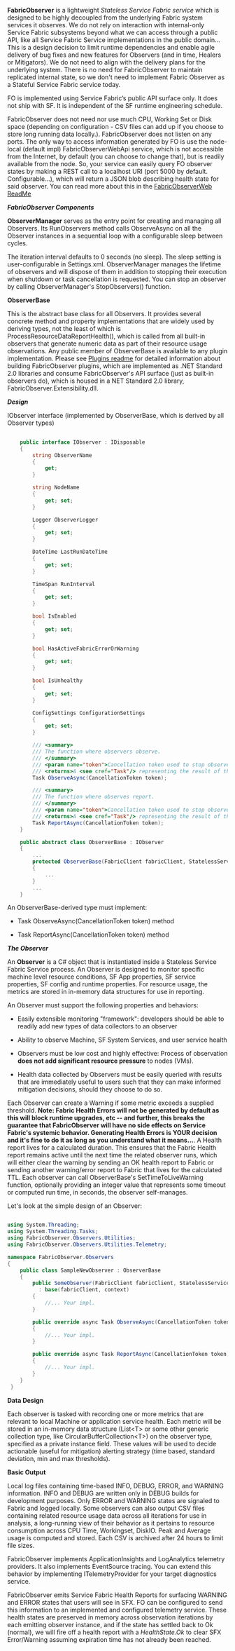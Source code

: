 
**FabricObserver** is a lightweight *Stateless Service Fabric service* which is designed to be highly decoupled from the underlying Fabric system services it observes. We do not rely on interaction with internal-only Service Fabric subsystems beyond what we can access through a public API, like all Service Fabric Service implementations in the public domain\... This is a design decision to limit runtime dependencies and enable agile delivery of bug fixes and new features for Observers (and in time, Healers or Mitigators). We do not need to align with the delivery plans for the underlying system. There is no need for FabricObserver to maintain replicated internal state, so we don't need to implement Fabric Observer as a Stateful Service Fabric service today. 

FO is implemented using Service Fabric’s public API surface only. It does not ship with SF. It is independent of the SF runtime engineering schedule.

FabricObserver does not need nor use much CPU, Working Set or Disk space (depending on configuration - CSV files can add up if you choose to store long running data locally.). FabricObserver does not listen on any ports. The only way to access information generated by FO is use the node-local (default impl) FabricObserverWebApi service, which is not accessible from the Internet, by default (you can choose to change that), but is readily available from the node. So, your service can easily query FO observer states by making a REST call to a localhost URI (port 5000 by default. Configurable...), which will return a JSON blob describing health state for said observer. You can read more about
this in the [FabricObserverWeb ReadMe](/FabricObserverWeb/ReadMe.md) 

***FabricObserver Components***  


**ObserverManager** serves as the entry point for creating and managing all Observers.
Its RunObservers method calls ObserveAsync on all the Observer instances in a
sequential loop with a configurable sleep between cycles.

The iteration interval defaults to 0 seconds (no sleep). The sleep setting is
user-configurable in Settings.xml. ObserverManager manages the lifetime of
observers and will dispose of them in addition to stopping their
execution when shutdown or task cancellation is requested. You can stop an observer
by calling ObserverManager's StopObservers() function.


**ObserverBase**  

This is the abstract base class for all Observers. It provides several concrete method and property implementations 
that are widely used by deriving types, not the least of which is ProcessResourceDataReportHealth(), which is called from all
built-in observers that generate numeric data as part of their resource usage observations. Any public member of ObserverBase is available
to any plugin implementation. Please see [Plugins readme](/Documentation/Plugins.md) for detailed information about building FabricObserver plugins,
which are implemented as .NET Standard 2.0 libraries and consume FabricObserver's API surface (just as built-in observers do), which is housed in a NET Standard 2.0 library, FabricObserver.Extensibility.dll.

***Design*** 

IObserver interface (implemented by ObserverBase, which is
derived by all Observer types)  
```C#
    
    public interface IObserver : IDisposable
    {
        string ObserverName
        {
            get;
        }

        string NodeName
        {
            get; set;
        }

        Logger ObserverLogger
        {
            get; set;
        }

        DateTime LastRunDateTime
        {
            get; set;
        }

        TimeSpan RunInterval
        {
            get; set;
        }

        bool IsEnabled
        {
            get; set;
        }

        bool HasActiveFabricErrorOrWarning
        {
            get; set;
        }

        bool IsUnhealthy
        {
            get; set;
        }

        ConfigSettings ConfigurationSettings
        {
            get; set;
        }

        /// <summary>
        /// The function where observers observe.
        /// </summary>
        /// <param name="token">Cancellation token used to stop observers.</param>
        /// <returns>A <see cref="Task"/> representing the result of the asynchronous operation.</returns>
        Task ObserveAsync(CancellationToken token);

        /// <summary>
        /// The function where observes report.
        /// </summary>
        /// <param name="token">Cancellation token used to stop observers.</param>
        /// <returns>A <see cref="Task"/> representing the result of the asynchronous operation.</returns>
        Task ReportAsync(CancellationToken token);
    }

    public abstract class ObserverBase : IObserver
    {
        ...
        protected ObserverBase(FabricClient fabricClient, StatelessServiceContext statelessServiceContext)
        {
            ...
        }
        ...
    }
```

An ObserverBase-derived type must implement:

-   Task ObserveAsync(CancellationToken token) method

-   Task ReportAsync(CancellationToken token) method 


***The Observer***

An **Observer** is a C\# object that is instantiated inside a Stateless
Service Fabric Service process. An Observer is designed to monitor
specific machine level resource conditions, SF App properties, SF service properties, SF config and runtime properties.
For resource usage, the metrics are stored in in-memory data structures for use in reporting.

An Observer must support the following properties and behaviors:

-   Easily extensible monitoring "framework": developers should be able
    to readily add new types of data collectors to an observer

-   Ability to observe Machine, SF System Services, and user service health

-   Observers must be low cost and highly effective: Process of
    observation **does not add significant resource pressure** to nodes
    (VMs).

-   Health data collected by Observers must be easily queried with
    results that are immediately useful to users such that they can make
    informed mitigation decisions, should they choose to do so.


Each Observer can create a Warning if some metric exceeds a supplied
threshold. **Note: Fabric Health Errors will not be generated by default as this will block
runtime upgrades, etc -- and further, this breaks the guarantee that
FabricObserver will have no side effects on Service Fabric's systemic
behavior. Generating Health Errors is **YOUR** decision and it's fine to do it as long as you understand what it means...**. 
A Health report lives for a calculated duration. This ensures that the Fabric Health report remains
active until the next time the related observer runs, which will either
clear the warning by sending an OK health report to Fabric or sending another
warning/error report to Fabric that lives for the calculated TTL. Each observer can call ObserverBase's SetTimeToLiveWarning function,
optionally providing an integer value that represents some timeout or computed run time, in seconds, the observer self-manages.


Let's look at the simple design of an Observer:
``` C#

using System.Threading;
using System.Threading.Tasks;
using FabricObserver.Observers.Utilities;
using FabricObserver.Observers.Utilities.Telemetry;

namespace FabricObserver.Observers
{
    public class SampleNewObserver : ObserverBase
    {
        public SomeObserver(FabricClient fabricClient, StatelessServiceContext context)
          : base(fabricClient, context)
        {
            //... Your impl.
        }

        public override async Task ObserveAsync(CancellationToken token)
        {
            //... Your impl.
        }

        public override async Task ReportAsync(CancellationToken token)
        {
            //... Your impl.
        }
    }
 }
``` 


**Data Design**  

Each observer is tasked with recording one or more metrics that are
relevant to local Machine or application service health. Each metric will be stored in an
in-memory data structure (List\<T\> or some other generic collection
type, like CircularBufferCollection\<T\>) on the observer type, specified as a private instance field. These
values will be used to decide actionable (useful for mitigation)
alerting strategy (time based, standard deviation, min and max
thresholds).

**Basic Output**

Local log files containing time-based INFO, DEBUG, ERROR, and WARNING
information. INFO and DEBUG are written only in DEBUG builds for
development purposes. Only ERROR and WARNING states are signaled to
Fabric and logged locally. Some observers can also output CSV files
containing related resource usage data across all iterations for use in
analysis, a long-running view of their behavior as it pertains to
resource consumption across CPU Time, Workingset, DiskIO. Peak and
Average usage is computed and stored. Each CSV is archived after 24
hours to limit file sizes.

FabricObserver implements ApplicationInsights and LogAnalytics telemetry providers.
It also implements EventSource tracing. You can extend this behavior by implementing 
ITelemetryProvider for your target diagnostics service. 

FabricObserver emits Service Fabric Health Reports for surfacing WARNING and ERROR states that users will see in
SFX. FO can be configured to send this information to an implemented and configured telemetry service. 
These health states are preserved in memory across observation
iterations by each emitting observer instance, and if the state has settled back to Ok (normal), we will
fire off a health report with a *HealthState.Ok* to clear SFX
Error/Warning assuming expiration time has not already been reached.
